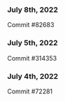 ### July 8th, 2022

Commit #82683

### July 5th, 2022

Commit #314353


### July 4th, 2022

Commit #72281

